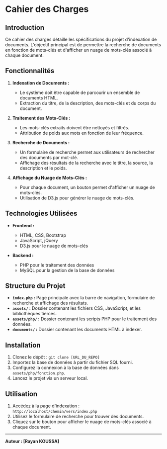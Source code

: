 # Cahier des Charges

## Introduction

Ce cahier des charges détaille les spécifications du projet d'indexation de documents. L'objectif principal est de permettre la recherche de documents en fonction de mots-clés et d'afficher un nuage de mots-clés associé à chaque document.

## Fonctionnalités

1. **Indexation de Documents :**
   - Le système doit être capable de parcourir un ensemble de documents HTML.
   - Extraction du titre, de la description, des mots-clés et du corps du document.

2. **Traitement des Mots-Clés :**
   - Les mots-clés extraits doivent être nettoyés et filtrés.
   - Attribution de poids aux mots en fonction de leur fréquence.

3. **Recherche de Documents :**
   - Un formulaire de recherche permet aux utilisateurs de rechercher des documents par mot-clé.
   - Affichage des résultats de la recherche avec le titre, la source, la description et le poids.

4. **Affichage du Nuage de Mots-Clés :**
   - Pour chaque document, un bouton permet d'afficher un nuage de mots-clés.
   - Utilisation de D3.js pour générer le nuage de mots-clés.

## Technologies Utilisées

- **Frontend :**
  - HTML, CSS, Bootstrap
  - JavaScript, jQuery
  - D3.js pour le nuage de mots-clés

- **Backend :**
  - PHP pour le traitement des données
  - MySQL pour la gestion de la base de données

## Structure du Projet

- **`index.php` :** Page principale avec la barre de navigation, formulaire de recherche et affichage des résultats.
- **`assets/` :** Dossier contenant les fichiers CSS, JavaScript, et les bibliothèques tierces.
- **`assets/php/` :** Dossier contenant les scripts PHP pour le traitement des données.
- **`documents/` :** Dossier contenant les documents HTML à indexer.

## Installation

1. Clonez le dépôt : `git clone [URL_DU_REPO]`
2. Importez la base de données à partir du fichier SQL fourni.
3. Configurez la connexion à la base de données dans `assets/php/fonction.php`.
4. Lancez le projet via un serveur local.

## Utilisation

1. Accédez à la page d'indexation : `http://localhost/chemin/vers/index.php`
2. Utilisez le formulaire de recherche pour trouver des documents.
3. Cliquez sur le bouton pour afficher le nuage de mots-clés associé à chaque document.

---

**Auteur : [Rayan KOUSSA]**

